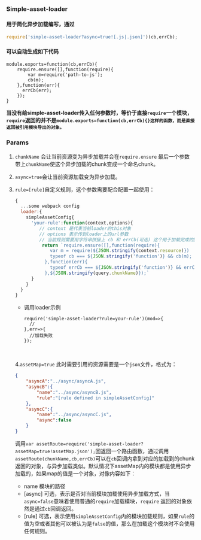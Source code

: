 

### Simple-asset-loader

#### 用于简化异步加载编写，通过

```js
require('simple-asset-loader?async=true![.js|.json]')(cb,errCb);
```

#### 可以自动生成如下代码

```Js
module.exports=function(cb,errCb){
  	require.ensure([],function(require){
      	var m=require('path-to-js');
        cb(m);
    },function(err){
      errCb(err);
    });
}
```

**当没有给simple-asset-loader传入任何参数时，等价于直接`require`一个模块，`require`返回的并不是`module.exports=function(cb,errCb){}这样的函数，而是直接返回被引用模块导出的对象。`**

### Params

1. `chunkName` 会让当前资源变为异步加载并会在`require.ensure` 最后一个参数带上`chunkName`使这个异步加载的chunk变成一个命名chunk。

2. `async=true`会让当前资源加载变为异步加载。

3. `rule=[rule]`自定义规则，这个参数需要配合配置一起使用：

   ```javascript
   {
     ...some webpack config
     loader:{
       simpleAssetConfig{
         'your-rule':function(context,options){
           	// context 是代表当前loader的this对象
           	// options 表示传到loader上的url参数
           	// 当前规则需要用字符串拼接上 cb 和 errCb(可选) 这个用于加载完成的回调和失败回调
           	 return `require.ensure([],function(require){
   				var m = require(${JSON.stringify(context.resource)})
   				typeof cb === ${JSON.stringify('function')} && cb(m);
   			  },function(err){
   				typeof errCb === ${JSON.stringify('function')} && errCb(err);
   			  },${JSON.stringify(query.chunkName)});`
         }
       }
     }
   }
   ```

   - 调用loader示例

     ```
     require('simple-asset-loader?rule=your-rule')(mod=>{
       //
     },err=>{
       //加载失败
     });
     ```

     ​

   4.`assetMap=true` 此时需要引用的资源需要是一个`json`文件，格式为：

   ```json
   {
       "asyncA":"../async/asyncA.js",
       "asyncB":{
           "name":"../async/asyncB.js",
           "rule":"[rule defined in simpleAssetConfig]"
       },
       "asyncC":{
           "name":"../async/asyncC.js",
           "async":false
       }
   }
   ```

   调用`var assetRoute=require('simple-asset-loader?assetMap=true!assetMap.json');`回返回一个路由函数，通过调用`assetRoute(chunkName,cb,errCb)`可以在`cb`回调内拿到对应的加载到的chunk 返回的对象，与异步加载类似。默认情况下assetMap内的模块都是使用异步加载的，如果map的值是一个对象，对像内容如下：

   - name 模块的路径
   - [async] 可选，表示是否对当前模块加载使用异步加载方式，当`async=false`意味着使用普通的`require`加载模块，`require` 返回的对象依然是通过`cb`回调返回。
   - [rule] 可选，表示使用`simpleAssetConfig`内的模块加载规则，如果`rule`的值为空或者其他可以被认为是`false`的值，那么在加载这个模块时不会使用任何规则。